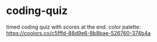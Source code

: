 # coding-quiz
timed coding quiz with scores at the end.
color palette: https://coolors.co/c5fffd-88d9e6-8b8bae-526760-374b4a